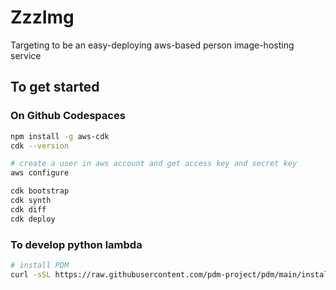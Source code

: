 # ZzzImg
Targeting to be an easy-deploying aws-based person image-hosting service

## To get started 
### On Github Codespaces

```bash
npm install -g aws-cdk
cdk --version

# create a user in aws account and get access key and secret key
aws configure

cdk bootstrap
cdk synth
cdk diff
cdk deploy
```

### To develop python lambda
```bash
# install PDM
curl -sSL https://raw.githubusercontent.com/pdm-project/pdm/main/install-pdm.py | python3 -
```